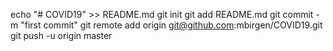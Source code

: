 echo "# COVID19" >> README.md
git init
git add README.md
git commit -m "first commit"
git remote add origin git@github.com:mbirgen/COVID19.git
git push -u origin master
                
